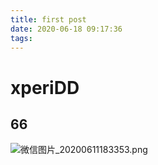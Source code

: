 ```yaml
---
title: first post
date: 2020-06-18 09:17:36
tags:
---
```

# xperiDD
## 66
![微信图片_20200611183353.png](https://i.loli.net/2020/06/18/7oWcSUPCKeQryMH.png)